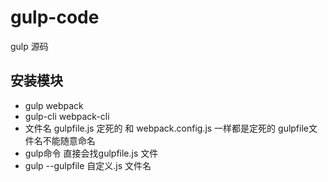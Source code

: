 # gulp-code
gulp 源码  

## 安装模块
- gulp webpack
- gulp-cli webpack-cli
- 文件名 gulpfile.js 定死的 和 webpack.config.js 一样都是定死的
    gulpfile文件名不能随意命名
- gulp命令 直接会找gulpfile.js 文件
- gulp --gulpfile 自定义.js 文件名

```


